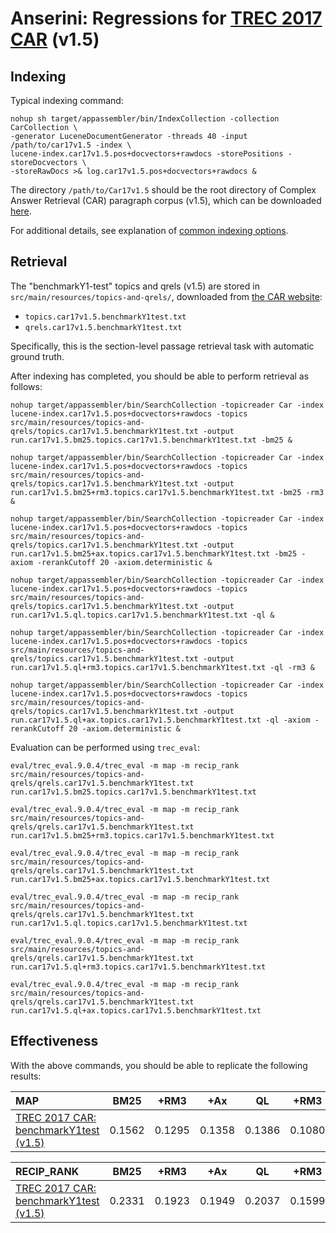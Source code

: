 # Anserini: Regressions for [TREC 2017 CAR](http://trec-car.cs.unh.edu/) (v1.5)

## Indexing

Typical indexing command:

```
nohup sh target/appassembler/bin/IndexCollection -collection CarCollection \
-generator LuceneDocumentGenerator -threads 40 -input /path/to/car17v1.5 -index \
lucene-index.car17v1.5.pos+docvectors+rawdocs -storePositions -storeDocvectors \
-storeRawDocs >& log.car17v1.5.pos+docvectors+rawdocs &
```

The directory `/path/to/Car17v1.5` should be the root directory of Complex Answer Retrieval (CAR) paragraph corpus (v1.5), which can be downloaded [here](http://trec-car.cs.unh.edu/datareleases/).

For additional details, see explanation of [common indexing options](common-indexing-options.md).

## Retrieval

The "benchmarkY1-test" topics and qrels (v1.5) are stored in `src/main/resources/topics-and-qrels/`, downloaded from [the CAR website](http://trec-car.cs.unh.edu/datareleases/):

+ `topics.car17v1.5.benchmarkY1test.txt`
+ `qrels.car17v1.5.benchmarkY1test.txt`

Specifically, this is the section-level passage retrieval task with automatic ground truth.

After indexing has completed, you should be able to perform retrieval as follows:

```
nohup target/appassembler/bin/SearchCollection -topicreader Car -index lucene-index.car17v1.5.pos+docvectors+rawdocs -topics src/main/resources/topics-and-qrels/topics.car17v1.5.benchmarkY1test.txt -output run.car17v1.5.bm25.topics.car17v1.5.benchmarkY1test.txt -bm25 &

nohup target/appassembler/bin/SearchCollection -topicreader Car -index lucene-index.car17v1.5.pos+docvectors+rawdocs -topics src/main/resources/topics-and-qrels/topics.car17v1.5.benchmarkY1test.txt -output run.car17v1.5.bm25+rm3.topics.car17v1.5.benchmarkY1test.txt -bm25 -rm3 &

nohup target/appassembler/bin/SearchCollection -topicreader Car -index lucene-index.car17v1.5.pos+docvectors+rawdocs -topics src/main/resources/topics-and-qrels/topics.car17v1.5.benchmarkY1test.txt -output run.car17v1.5.bm25+ax.topics.car17v1.5.benchmarkY1test.txt -bm25 -axiom -rerankCutoff 20 -axiom.deterministic &

nohup target/appassembler/bin/SearchCollection -topicreader Car -index lucene-index.car17v1.5.pos+docvectors+rawdocs -topics src/main/resources/topics-and-qrels/topics.car17v1.5.benchmarkY1test.txt -output run.car17v1.5.ql.topics.car17v1.5.benchmarkY1test.txt -ql &

nohup target/appassembler/bin/SearchCollection -topicreader Car -index lucene-index.car17v1.5.pos+docvectors+rawdocs -topics src/main/resources/topics-and-qrels/topics.car17v1.5.benchmarkY1test.txt -output run.car17v1.5.ql+rm3.topics.car17v1.5.benchmarkY1test.txt -ql -rm3 &

nohup target/appassembler/bin/SearchCollection -topicreader Car -index lucene-index.car17v1.5.pos+docvectors+rawdocs -topics src/main/resources/topics-and-qrels/topics.car17v1.5.benchmarkY1test.txt -output run.car17v1.5.ql+ax.topics.car17v1.5.benchmarkY1test.txt -ql -axiom -rerankCutoff 20 -axiom.deterministic &

```

Evaluation can be performed using `trec_eval`:

```
eval/trec_eval.9.0.4/trec_eval -m map -m recip_rank src/main/resources/topics-and-qrels/qrels.car17v1.5.benchmarkY1test.txt run.car17v1.5.bm25.topics.car17v1.5.benchmarkY1test.txt

eval/trec_eval.9.0.4/trec_eval -m map -m recip_rank src/main/resources/topics-and-qrels/qrels.car17v1.5.benchmarkY1test.txt run.car17v1.5.bm25+rm3.topics.car17v1.5.benchmarkY1test.txt

eval/trec_eval.9.0.4/trec_eval -m map -m recip_rank src/main/resources/topics-and-qrels/qrels.car17v1.5.benchmarkY1test.txt run.car17v1.5.bm25+ax.topics.car17v1.5.benchmarkY1test.txt

eval/trec_eval.9.0.4/trec_eval -m map -m recip_rank src/main/resources/topics-and-qrels/qrels.car17v1.5.benchmarkY1test.txt run.car17v1.5.ql.topics.car17v1.5.benchmarkY1test.txt

eval/trec_eval.9.0.4/trec_eval -m map -m recip_rank src/main/resources/topics-and-qrels/qrels.car17v1.5.benchmarkY1test.txt run.car17v1.5.ql+rm3.topics.car17v1.5.benchmarkY1test.txt

eval/trec_eval.9.0.4/trec_eval -m map -m recip_rank src/main/resources/topics-and-qrels/qrels.car17v1.5.benchmarkY1test.txt run.car17v1.5.ql+ax.topics.car17v1.5.benchmarkY1test.txt

```

## Effectiveness

With the above commands, you should be able to replicate the following results:

MAP                                     | BM25      | +RM3      | +Ax       | QL        | +RM3      | +Ax       |
:---------------------------------------|-----------|-----------|-----------|-----------|-----------|-----------|
[TREC 2017 CAR: benchmarkY1test (v1.5)](http://trec-car.cs.unh.edu/datareleases/)| 0.1562    | 0.1295    | 0.1358    | 0.1386    | 0.1080    | 0.1048    |


RECIP_RANK                              | BM25      | +RM3      | +Ax       | QL        | +RM3      | +Ax       |
:---------------------------------------|-----------|-----------|-----------|-----------|-----------|-----------|
[TREC 2017 CAR: benchmarkY1test (v1.5)](http://trec-car.cs.unh.edu/datareleases/)| 0.2331    | 0.1923    | 0.1949    | 0.2037    | 0.1599    | 0.1524    |


